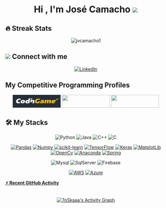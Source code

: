 <h1 align="center">Hi , I'm José Camacho <img src="https://media.giphy.com/media/hvRJCLFzcasrR4ia7z/giphy.gif" width="35"></h1>

<!--
**jvcamacho1/jvcamacho1** is a ✨ _special_ ✨ repository because its `README.md` (this file) appears on your GitHub profile.

Here are some ideas to get you started:

- 🔭 I’m currently working on ...
- 🌱 I’m currently learning ...
- 👯 I’m looking to collaborate on ...
- 🤔 I’m looking for help with ...
- 💬 Ask me about ...
- 📫 How to reach me: ...
- 😄 Pronouns: ...
- ⚡ Fun fact: ...
-->

## 🔥 Streak Stats
<p align="center"><img src="https://github-readme-streak-stats.herokuapp.com/?user=jvcamacho1&theme=algolia" alt="jvcamacho1" /></p>

## <img src="https://media.giphy.com/media/iY8CRBdQXODJSCERIr/giphy.gif" width="30px"> Connect with me
<p align="center">
<a href="(https://www.linkedin.com/in/jos%C3%A9-victor-xavier-camacho-9a1a34197/)/"><img src="https://img.shields.io/badge/linkedin-%230A66C2.svg?style=plastic&logo=linkedin&logoColor=white" width="180" height="40" alt="LinkedIn"/></a>
</p>

## My Competitive Programming Profiles
<p align="center">
  <a href="https://www.codingame.com/profile/ce3be6c5b8896d64e3c98477fffbddf46685844"><img src="https://github.com/jvcamacho1/jvcamacho1/blob/main/cg.PNG"
   width="150" height="40"></img></a>
  <a href="https://leetcode.com/jvcamacho1/"><img src="https://img.shields.io/badge/LeetCode-000000?style=for-the-badge&logo=LeetCode&logoColor=#d16c06"
   width="150" height="40"></img></a>
  <a href="https://www.hackerrank.com/jv_camacho"><img src="https://img.shields.io/badge/-Hackerrank-2EC866?style=for-the-badge&logo=HackerRank&logoColor=white"           width="150" height="40"></img></a>
</p>

## 🛠️ My Stacks
<!--📋 Languages-->
<p align="center"> 
  <a><img alt="Python" src="https://img.shields.io/badge/Python%20-%2314354C.svg?style=plastic&logo=python&logoColor=white"width="150" height="40"></a>
  <a><img alt="Java" src="https://img.shields.io/badge/Java-%23007396.svg?style=plastic&logo=java&logoColor=white"width="150" height="40"></a>
  <a><img alt="C++" src="https://img.shields.io/badge/C++%20-%2300599C.svg?style=plastic&logo=c%2B%2B&logoColor=white"width="150" height="40"></a>
  <a><img alt="C" src="https://img.shields.io/badge/c-%2300599C.svg?style=plastic&logo=c&logoColor=white"width="150" height="40"></a>
</p>

<!--📚 Frameworks, Platforms and Libraries-->
<p align="center">
<a href="#"><img alt="Pandas" src="https://img.shields.io/badge/pandas-%23150458.svg?style=plastic&logo=pandas&logoColor=white"width="150" height="40"></a>
<a href="#"><img alt="Numpy" src="https://img.shields.io/badge/numpy-%23013243.svg?style=plastic&logo=numpy&logoColor=white"width="150" height="40"></a>
<a href="#"><img alt="scikit-learn" src="https://img.shields.io/badge/scikit--learn-%23F7931E.svg?style=plastic&logo=scikit-learn&logoColor=white"width="150" height="40"></a>
<a href="#"><img alt="TensorFlow" src="https://img.shields.io/badge/TensorFlow-%23FF6F00.svg?style=plastic&logo=TensorFlow&logoColor=white"width="150" height="40"></a>
<a href="#"><img alt="Keras" src="https://img.shields.io/badge/Keras-%23D00000.svg?style=plastic&logo=Keras&logoColor=white"width="150" height="40"></a>
<a href="#"><img alt="MatplotLib" src="https://img.shields.io/badge/Matplotlib-%23#ffffff.svg?style=plastic&logo=Matplotlib&logoColor=white"width="150" height="40"></a>
<a href="#"><img alt="OpenCv" src="https://img.shields.io/badge/opencv-%23white.svg?style=plastic&logo=opencv&logoColor=white"width="150" height="40"></a>
<a href="#"><img alt="Anaconda" src="https://img.shields.io/badge/Anaconda-%2344A833.svg?style=plastic&logo=anaconda&logoColor=white"width="150" height="40"></a>
<a href="#"><img alt="Spring" src="https://img.shields.io/badge/spring-%236DB33F.svg?style=plastic&logo=spring&logoColor=white"width="150" height="40"></a>
</p>

<!--💾 Databases-->
<p align="center"> 
  <a> <img alt="Mysql" src="https://img.shields.io/badge/mysql-%2300f.svg?style=plastic&logo=mysql&logoColor=white"width="150" height="40"></a>
  <a> <img alt="SqlServer" src="https://img.shields.io/badge/Microsoft%20SQL%20Sever-CC2927?style=plastic&logo=microsoft%20sql%20server&logoColor=white"width="150" height="40"></a>
  <a> <img alt="Firebase" src="https://img.shields.io/badge/Firebase-039BE5?style=plastic&logo=Firebase&logoColor=white"width="150" height="40"></a>
</p>

<!--☁️ Hosting/SaaS-->
<p align="center">
<a href="#"><img alt="AWS" src="https://img.shields.io/badge/AWS-%23FF9900.svg?style=plastic&logo=amazon-aws&logoColor=white"width="150" height="40"></a>
<a href="#"><img alt="Azure" src="https://img.shields.io/badge/azure-%230072C6.svg?style=plastic&logo=microsoftazure&logoColor=white"width="150" height="40"</a> 
</p>


 </p>
 <summary><b>⚡ Recent GitHub Activity</b></summary>
 <p align="center"> 
  <br/>
   <a href="https://github.com/jvcamacho1"><img alt="7oSkaaa's Activity Graph" src="https://activity-graph.herokuapp.com/graph?username=jvcamacho1&theme=react-dark" /></a>
   </p>
  <br/>
